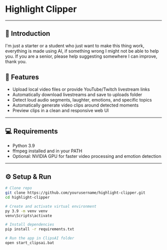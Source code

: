 # Highlight Clipper

---

## 👀 Introduction

I'm just a starter or a student who just want to make this thing work, everything is made using AI, if something wrong I might not be able to help you.
If you are a senior, please help suggesting somewhere I can improve, thank you.

## 🚀 Features

- Upload local video files or provide YouTube/Twitch livestream links  
- Automatically download livestreams and save to uploads folder  
- Detect loud audio segments, laughter, emotions, and specific topics  
- Automatically generate video clips around detected moments  
- Preview clips in a clean and responsive web UI  

---

## 💻 Requirements

- Python 3.9  
- ffmpeg installed and in your PATH  
- Optional: NVIDIA GPU for faster video processing and emotion detection  

---

## ⚙️ Setup & Run

```bash
# Clone repo
git clone https://github.com/yourusername/highlight-clipper.git
cd highlight-clipper

# Create and activate virtual environment
py 3.9 -m venv venv
venv\Scripts\activate

# Install dependencies
pip install -r requirements.txt

# Run the app in ClipsAI folder
open start_clipsai.bat
